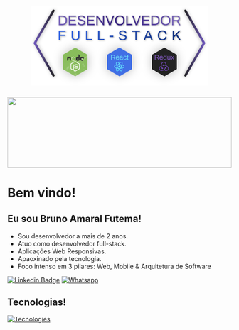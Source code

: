 <h1 align="center">
	<img alt="Bruno Futema" src="./slogan.svg" width="400px" />
</h1>

<img align="center" width="100%" height="160" src="https://github-readme-stats.vercel.app/api?username=BrunoFutema&show_icons=true&icon_color=79ff97&bg_color=30,e96443,904e95&title_color=fff&text_color=fff">

# Bem vindo!
 
## Eu sou Bruno Amaral Futema!
 
- Sou desenvolvedor a mais de 2 anos.
- Atuo como desenvolvedor full-stack.
- Aplicações Web Responsivas.
- Apaoxinado pela tecnologia.
- Foco intenso em 3 pilares: Web, Mobile & Arquitetura de Software

[![Linkedin Badge](https://img.shields.io/badge/-LinkedIn-blue?style=for-the-badge&logo=Linkedin&logoColor=white&link=https://www.linkedin.com/in/fagnerpsantos/)](https://www.linkedin.com/in/brunofutema/)
[![Whatsapp](https://img.shields.io/badge/WhatsApp-25D366?style=for-the-badge&logo=whatsapp&logoColor=white)](https://api.whatsapp.com/send?phone=+5511976905291)

## Tecnologias!

[![Tecnologies](https://github-readme-stats.vercel.app/api/top-langs/?username=BrunoFutema&show_icons=true&icon_color=79ff97&bg_color=30,e96443,904e95&title_color=fff&text_color=fff)]()

<!--
### Hi there 👋

**BrunoFutema/BrunoFutema** is a ✨ _special_ ✨ repository because its `README.md` (this file) appears on your GitHub profile.

Here are some ideas to get you started:

- 🔭 I’m currently working on ...
- 🌱 I’m currently learning ...
- 👯 I’m looking to collaborate on ...
- 🤔 I’m looking for help with ...
- 💬 Ask me about ...
- 📫 How to reach me: ...
- 😄 Pronouns: ...
- ⚡ Fun fact: ...
-->

